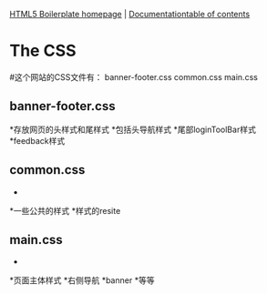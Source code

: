 [HTML5 Boilerplate homepage](http://html5boilerplate.com) | [Documentationtable of contents](TOC.md)

# The CSS

#这个网站的CSS文件有：
   banner-footer.css
   common.css
   main.css

## banner-footer.css

*存放网页的头样式和尾样式
*包括头导航样式
*尾部loginToolBar样式
*feedback样式


## common.css

*
*一些公共的样式
*样式的resite



## main.css
*
*页面主体样式
*右侧导航
*banner
*等等


